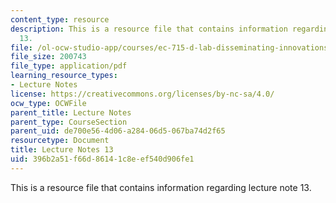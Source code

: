 ```yaml
---
content_type: resource
description: This is a resource file that contains information regarding lecture note
  13.
file: /ol-ocw-studio-app/courses/ec-715-d-lab-disseminating-innovations-for-the-common-good-spring-2007/396b2a51f66d86141c8eef540d906fe1_MITEC_715S07_notes13.pdf
file_size: 200743
file_type: application/pdf
learning_resource_types:
- Lecture Notes
license: https://creativecommons.org/licenses/by-nc-sa/4.0/
ocw_type: OCWFile
parent_title: Lecture Notes
parent_type: CourseSection
parent_uid: de700e56-4d06-a284-06d5-067ba74d2f65
resourcetype: Document
title: Lecture Notes 13
uid: 396b2a51-f66d-8614-1c8e-ef540d906fe1
---
```

This is a resource file that contains information regarding lecture note 13.